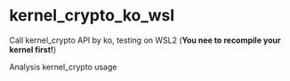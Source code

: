 # kernel_crypto_ko_wsl
Call kernel_crypto API by ko, testing on WSL2 (**You nee to recompile your kernel first!**)

Analysis kernel_crypto usage